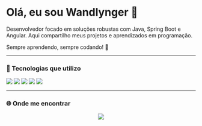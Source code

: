 

<h1 align="start">Olá, eu sou Wandlynger 👋</h1>

<p align="start">
  Desenvolvedor focado em soluções robustas com Java, Spring Boot e Angular. Aqui compartilho meus projetos e aprendizados em programação.

  Sempre aprendendo, sempre codando! 🚀
</p>

---

### 💼 Tecnologias que utilizo

<p align="start">
  <img src="https://img.shields.io/badge/Java-ED8B00?style=for-the-badge&logo=java&logoColor=white" />
  <img src="https://img.shields.io/badge/Spring_Boot-6DB33F?style=for-the-badge&logo=spring-boot&logoColor=white" />
  <img src="https://img.shields.io/badge/Angular-DD0031?style=for-the-badge&logo=angular&logoColor=white" />
  <img src="https://img.shields.io/badge/TypeScript-3178C6?style=for-the-badge&logo=typescript&logoColor=white" />
  <img src="https://img.shields.io/badge/JavaScript-F7DF1E?style=for-the-badge&logo=javascript&logoColor=black" />
</p>

---

### 🌐 Onde me encontrar

<p align="center">
  <a href="https://www.linkedin.com/in/wandlynger-oliveira-9b003b22b/" target="_blank">
    <img src="https://img.shields.io/badge/LinkedIn-%230077B5.svg?style=for-the-badge&logo=linkedin&logoColor=white" />
  </a>
</p>
